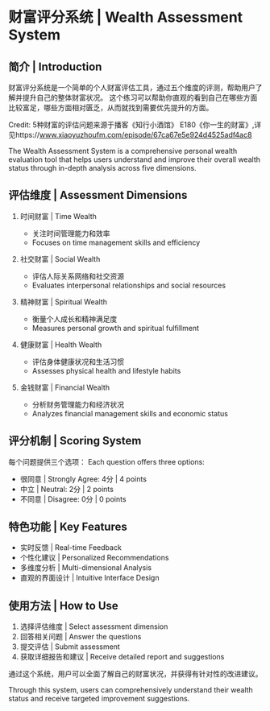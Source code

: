 # 财富评分系统 | Wealth Assessment System

## 简介 | Introduction

财富评分系统是一个简单的个人财富评估工具，通过五个维度的评测，帮助用户了解并提升自己的整体财富状况。
这个练习可以帮助你直观的看到自己在哪些方面比较富足，哪些方面相对匮乏，从而就找到需要优先提升的方面。

Credit: 5种财富的评估问题来源于播客《知行小酒馆》 E180《你一生的财富》,详见https://www.xiaoyuzhoufm.com/episode/67ca67e5e924d4525adf4ac8

The Wealth Assessment System is a comprehensive personal wealth evaluation tool that helps users understand and improve their overall wealth status through in-depth analysis across five dimensions.

## 评估维度 | Assessment Dimensions

1. 时间财富 | Time Wealth
   - 关注时间管理能力和效率
   - Focuses on time management skills and efficiency

2. 社交财富 | Social Wealth
   - 评估人际关系网络和社交资源
   - Evaluates interpersonal relationships and social resources

3. 精神财富 | Spiritual Wealth
   - 衡量个人成长和精神满足度
   - Measures personal growth and spiritual fulfillment

4. 健康财富 | Health Wealth
   - 评估身体健康状况和生活习惯
   - Assesses physical health and lifestyle habits

5. 金钱财富 | Financial Wealth
   - 分析财务管理能力和经济状况
   - Analyzes financial management skills and economic status

## 评分机制 | Scoring System

每个问题提供三个选项：
Each question offers three options:

- 很同意 | Strongly Agree: 4分 | 4 points
- 中立 | Neutral: 2分 | 2 points
- 不同意 | Disagree: 0分 | 0 points

## 特色功能 | Key Features

- 实时反馈 | Real-time Feedback
- 个性化建议 | Personalized Recommendations
- 多维度分析 | Multi-dimensional Analysis
- 直观的界面设计 | Intuitive Interface Design

## 使用方法 | How to Use

1. 选择评估维度 | Select assessment dimension
2. 回答相关问题 | Answer the questions
3. 提交评估 | Submit assessment
4. 获取详细报告和建议 | Receive detailed report and suggestions

通过这个系统，用户可以全面了解自己的财富状况，并获得有针对性的改进建议。

Through this system, users can comprehensively understand their wealth status and receive targeted improvement suggestions.
